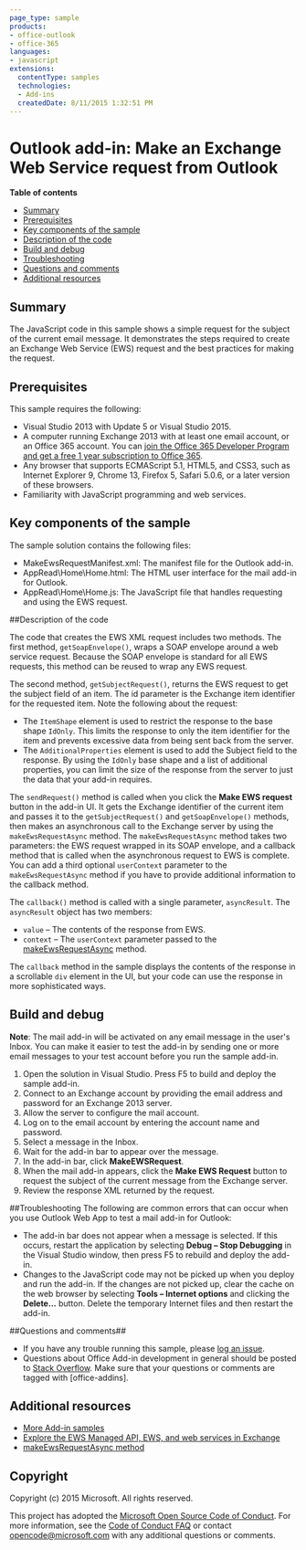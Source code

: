 ```yaml
---
page_type: sample
products:
- office-outlook
- office-365
languages:
- javascript
extensions:
  contentType: samples
  technologies:
  - Add-ins
  createdDate: 8/11/2015 1:32:51 PM
---
```

# Outlook add-in: Make an Exchange Web Service request from Outlook

**Table of contents**

* [Summary](#summary)
* [Prerequisites](#prerequisites)
* [Key components of the sample](#components)
* [Description of the code](#codedescription)
* [Build and debug](#build)
* [Troubleshooting](#troubleshooting)
* [Questions and comments](#questions)
* [Additional resources](#additional-resources)

<a name="summary"></a>
## Summary
The JavaScript code in this sample shows a simple request for the subject of the current email message. It demonstrates the steps required to create an Exchange Web Service (EWS) request and the best practices for making the request.

<a name="prerequisites"></a>
## Prerequisites ##

This sample requires the following:  

  - Visual Studio 2013 with Update 5 or Visual Studio 2015.  
  - A computer running Exchange 2013 with at least one email account, or an Office 365 account. You can [join the Office 365 Developer Program and get a free 1 year subscription to Office 365](https://aka.ms/devprogramsignup).
  - Any browser that supports ECMAScript 5.1, HTML5, and CSS3, such as Internet Explorer 9, Chrome 13, Firefox 5, Safari 5.0.6, or a later version of these browsers.
  - Familiarity with JavaScript programming and web services.

<a name="components"></a>
## Key components of the sample
The sample solution contains the following files:

- MakeEwsRequestManifest.xml: The manifest file for the Outlook add-in.
- AppRead\Home\Home.html: The HTML user interface for the mail add-in for Outlook.
- AppRead\Home\Home.js: The JavaScript file that handles requesting and using the EWS request. 

<a name="codedescription"></a>
##Description of the code

The code that creates the EWS XML request includes two methods. The first method, `getSoapEnvelope()`, wraps a SOAP envelope around a web service request. Because the SOAP envelope is standard for all EWS requests, this method can be reused to wrap any EWS request.

The second method, `getSubjectRequest()`, returns the EWS request to get the subject field of an item. The id parameter is the Exchange item identifier for the requested item. Note the following about the request:

- The `ItemShape` element is used to restrict the response to the base shape `IdOnly`. This limits the response to only the item identifier for the item and prevents excessive data from being sent back from the server. 
- The `AdditionalProperties` element is used to add the Subject field to the response. By using the `IdOnly` base shape and a list of additional properties, you can limit the size of the response from the server to just the data that your add-in requires. 

The `sendRequest()` method is called when you click the **Make EWS request** button in the add-in UI. It gets the Exchange identifier of the current item and passes it to the `getSubjectRequest()` and `getSoapEnvelope()` methods, then makes an asynchronous call to the Exchange server by using the  `makeEwsRequestAsync` method. The  `makeEwsRequestAsync` method takes two parameters: the EWS request wrapped in its SOAP envelope, and a callback method that is called when the asynchronous request to EWS is complete. You can add a third optional `userContext` parameter to the  `makeEwsRequestAsync` method if you have to provide additional information to the callback method.

The `callback()` method is called with a single parameter, `asyncResult`. The `asyncResult` object has two members:

- `value` – The contents of the response from EWS. 
- `context` – The `userContext` parameter passed to the [makeEwsRequestAsync](http://msdn.microsoft.com/library/2ec380e0-4a67-4146-92a6-6a39f65dc6f2) method. 

The `callback` method in the sample displays the contents of the response in a scrollable `div` element in the UI, but your code can use the response in more sophisticated ways.

<a name="build"></a>
## Build and debug ##
**Note**: The mail add-in will be activated on any email message in the user's Inbox. You can make it easier to test the add-in by sending one or more email messages to your test account before you run the sample add-in.

1. Open the solution in Visual Studio. Press F5 to build and deploy the sample add-in.
2. Connect to an Exchange account by providing the email address and password for an Exchange 2013 server.
3. Allow the server to configure the mail account.
4. Log on to the email account by entering the account name and password. 
5. Select a message in the Inbox.
6. Wait for the add-in bar to appear over the message.
7. In the add-in bar, click **MakeEWSRequest**.
8. When the mail add-in appears, click the **Make EWS Request** button to request the subject of the current message from the Exchange server.
9. Review the response XML returned by the request.

<a name="troubleshooting"></a>
##Troubleshooting
The following are common errors that can occur when you use Outlook Web App to test a mail add-in for Outlook:

- The add-in bar does not appear when a message is selected. If this occurs, restart the application by selecting **Debug – Stop Debugging** in the Visual Studio window, then press F5 to rebuild and deploy the add-in. 
- Changes to the JavaScript code may not be picked up when you deploy and run the add-in. If the changes are not picked up, clear the cache on the web browser by selecting **Tools – Internet options** and clicking the **Delete…** button. Delete the temporary Internet files and then restart the add-in. 

<a name="questions"></a>
##Questions and comments##

- If you have any trouble running this sample, please [log an issue](https://github.com/OfficeDev/Outlook-Add-in-Javascript-MakeEWSRequest/issues).
- Questions about Office Add-in development in general should be posted to [Stack Overflow](http://stackoverflow.com/questions/tagged/office-addins). Make sure that your questions or comments are tagged with [office-addins].


<a name="additional-resources"></a>
## Additional resources ##

- [More Add-in samples](https://github.com/OfficeDev?utf8=%E2%9C%93&query=-Add-in)
- [Explore the EWS Managed API, EWS, and web services in Exchange](https://msdn.microsoft.com/library/office/jj536567(v=exchg.150).aspx)
- [makeEwsRequestAsync method](http://msdn.microsoft.com/library/2ec380e0-4a67-4146-92a6-6a39f65dc6f2)

## Copyright
Copyright (c) 2015 Microsoft. All rights reserved.


This project has adopted the [Microsoft Open Source Code of Conduct](https://opensource.microsoft.com/codeofconduct/). For more information, see the [Code of Conduct FAQ](https://opensource.microsoft.com/codeofconduct/faq/) or contact [opencode@microsoft.com](mailto:opencode@microsoft.com) with any additional questions or comments.
